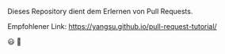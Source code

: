 Dieses Repository dient dem Erlernen von Pull Requests.

Empfohlener Link: https://yangsu.github.io/pull-request-tutorial/


:smiley: :rainbow: